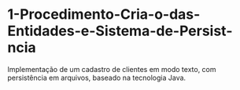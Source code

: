 # 1-Procedimento-Cria-o-das-Entidades-e-Sistema-de-Persist-ncia
Implementação de um cadastro de clientes em modo texto, com persistência em arquivos, baseado na tecnologia Java.

